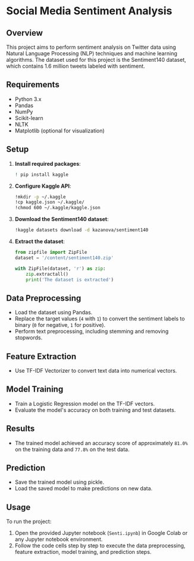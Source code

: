 # Social Media Sentiment Analysis

## Overview

This project aims to perform sentiment analysis on Twitter data using Natural Language Processing (NLP) techniques and machine learning algorithms. The dataset used for this project is the Sentiment140 dataset, which contains 1.6 million tweets labeled with sentiment.

## Requirements

- Python 3.x
- Pandas
- NumPy
- Scikit-learn
- NLTK
- Matplotlib (optional for visualization)

## Setup

1. **Install required packages**:
    ```bash
    ! pip install kaggle
    ```

2. **Configure Kaggle API**:
    ```bash
    !mkdir -p ~/.kaggle
    !cp kaggle.json ~/.kaggle/
    !chmod 600 ~/.kaggle/kaggle.json
    ```

3. **Download the Sentiment140 dataset**:
    ```bash
    !kaggle datasets download -d kazanova/sentiment140
    ```

4. **Extract the dataset**:
    ```python
    from zipfile import ZipFile
    dataset = '/content/sentiment140.zip'

    with ZipFile(dataset, 'r') as zip:
        zip.extractall()
        print('The dataset is extracted')
    ```

## Data Preprocessing

- Load the dataset using Pandas.
- Replace the target values (`4` with `1`) to convert the sentiment labels to binary (`0` for negative, `1` for positive).
- Perform text preprocessing, including stemming and removing stopwords.

## Feature Extraction

- Use TF-IDF Vectorizer to convert text data into numerical vectors.

## Model Training

- Train a Logistic Regression model on the TF-IDF vectors.
- Evaluate the model's accuracy on both training and test datasets.

## Results

- The trained model achieved an accuracy score of approximately `81.0%` on the training data and `77.8%` on the test data.

## Prediction

- Save the trained model using pickle.
- Load the saved model to make predictions on new data.

## Usage

To run the project:

1. Open the provided Jupyter notebook (`Senti.ipynb`) in Google Colab or any Jupyter notebook environment.
2. Follow the code cells step by step to execute the data preprocessing, feature extraction, model training, and prediction steps.
